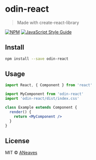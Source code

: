 # odin-react

> Made with create-react-library

[![NPM](https://img.shields.io/npm/v/odin-react.svg)](https://www.npmjs.com/package/odin-react) [![JavaScript Style Guide](https://img.shields.io/badge/code_style-standard-brightgreen.svg)](https://standardjs.com)

## Install

```bash
npm install --save odin-react
```

## Usage

```jsx
import React, { Component } from 'react'

import MyComponent from 'odin-react'
import 'odin-react/dist/index.css'

class Example extends Component {
  render() {
    return <MyComponent />
  }
}
```

## License

MIT © [ANeaves](https://github.com/ANeaves)

